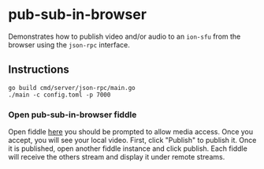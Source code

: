 # pub-sub-in-browser
Demonstrates how to publish video and/or audio to an `ion-sfu` from the browser using the `json-rpc` interface.

## Instructions
```
go build cmd/server/json-rpc/main.go
./main -c config.toml -p 7000
```
### Open pub-sub-in-browser fiddle
Open fiddle [here](https://jsfiddle.net/8opdj6s9/) you should be prompted to allow media access. Once you accept, you will see your local video. First, click "Publish" to publish it. Once it is published, open another fiddle instance and click publish. Each fiddle will receive the others stream and display it under remote streams.